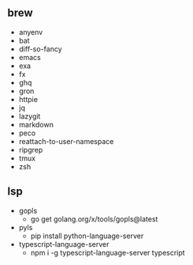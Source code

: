 ## brew
- anyenv
- bat
- diff-so-fancy
- emacs
- exa
- fx
- ghq
- gron
- httpie
- jq
- lazygit
- markdown
- peco
- reattach-to-user-namespace
- ripgrep
- tmux
- zsh

## lsp
- gopls
	- go get golang.org/x/tools/gopls@latest
- pyls
	- pip install python-language-server
- typescript-language-server
	- npm i -g typescript-language-server typescript

